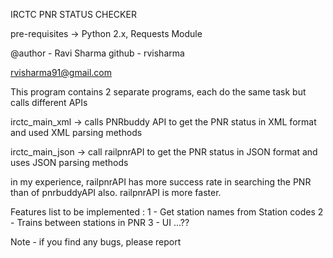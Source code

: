 IRCTC PNR STATUS CHECKER

pre-requisites -> Python 2.x, Requests Module

@author - Ravi Sharma
github - rvisharma

rvisharma91@gmail.com

This program contains 2 separate programs, each do the same task but calls different APIs

irctc_main_xml -> calls PNRbuddy API to get the PNR status in XML format
					and used XML parsing methods

irctc_main_json -> call railpnrAPI to get the PNR status in JSON format
					and uses JSON parsing methods

in my experience, railpnrAPI has more success rate in searching the PNR than of pnrbuddyAPI
also. railpnrAPI is more faster.

Features list to be implemented :
	1 - Get station names from Station codes
	2 - Trains between stations in PNR
	3 - UI ...??

Note - if you find any bugs, please report
